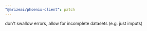 ```yaml
---
"@arizeai/phoenix-client": patch
---
```


don't swallow errors, allow for incomplete datasets (e.g. just imputs)
